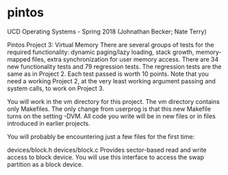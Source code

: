 # pintos

UCD Operating Systems - Spring 2018
(Johnathan Becker; Nate Terry)

Pintos Project 3: Virtual Memory
There are several groups of tests for the required functionality: dynamic paging/lazy loading, stack growth, memory-mapped files, extra synchronization for user memory access. There are 34 new functionality tests and 79 regression tests. The regression tests are the same as in Project 2. Each test passed is worth 10 points. Note that you need a working Project 2, at the very least working argument passing and system calls, to work on Project 3.


You will work in the vm directory for this project. The vm directory contains only Makefiles. The only change from userprog is that this new Makefile turns on the setting -DVM. All code you write will be in new files or in files introduced in earlier projects.

You will probably be encountering just a few files for the first time:

devices/block.h
devices/block.c
Provides sector-based read and write access to block device. You will use this interface to access the swap partition as a block device.
